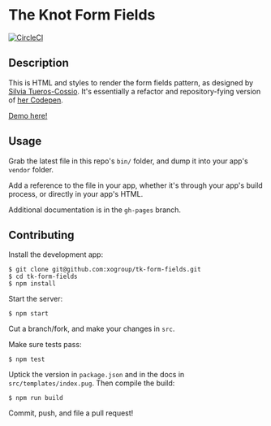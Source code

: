 # The Knot Form Fields

[![CircleCI](https://circleci.com/gh/xogroup/tk-form-fields/tree/master.svg?style=svg&circle-token=0fd29ea3e7db76a56de7fab2af9edce25facc2f1)](https://circleci.com/gh/xogroup/tk-form-fields/tree/master)

## Description

This is HTML and styles to render the form fields pattern, as designed by [Silvia
Tueros-Cossio](mailto:stueros-cossio@xogrp.com). It's essentially a refactor and
repository-fying version of [her Codepen](https://codepen.io/silviatc/pen/OXpMKL).

[Demo here!](https://xogroup.github.io/tk-form-fields/)

## Usage

Grab the latest file in this repo's `bin/` folder, and dump it into your app's
`vendor` folder.

Add a reference to the file in your app, whether it's through your app's build
process, or directly in your app's HTML.

Additional documentation is in the `gh-pages` branch.

## Contributing

Install the development app:

```
$ git clone git@github.com:xogroup/tk-form-fields.git
$ cd tk-form-fields
$ npm install
```

Start the server:

```
$ npm start
```

Cut a branch/fork, and make your changes in `src`.

Make sure tests pass:

```
$ npm test
```

Uptick the version in `package.json` and in the docs in `src/templates/index.pug`.
Then compile the build:

```
$ npm run build
```

Commit, push, and file a pull request!
